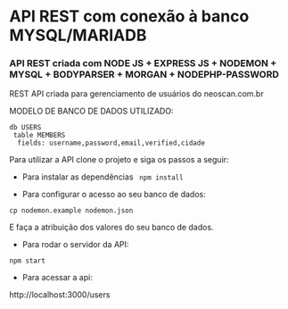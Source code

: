 # API REST com conexão à banco MYSQL/MARIADB



### API REST criada com NODE JS + EXPRESS JS + NODEMON + MYSQL + BODYPARSER + MORGAN + NODEPHP-PASSWORD

REST API criada para gerenciamento de usuários do neoscan.com.br

MODELO DE BANCO DE DADOS UTILIZADO:


```
db USERS 
 table MEMBERS
  fields: username,password,email,verified,cidade
```
Para utilizar a API clone o projeto e siga os passos a seguir:

- Para instalar as dependências
``` npm install```

- Para configurar o acesso ao seu banco de dados:

```cp nodemon.example nodemon.json```

E faça a atribuição dos valores do seu banco de dados.

- Para rodar o servidor da API:

```npm start```

- Para acessar a api:

http://localhost:3000/users

